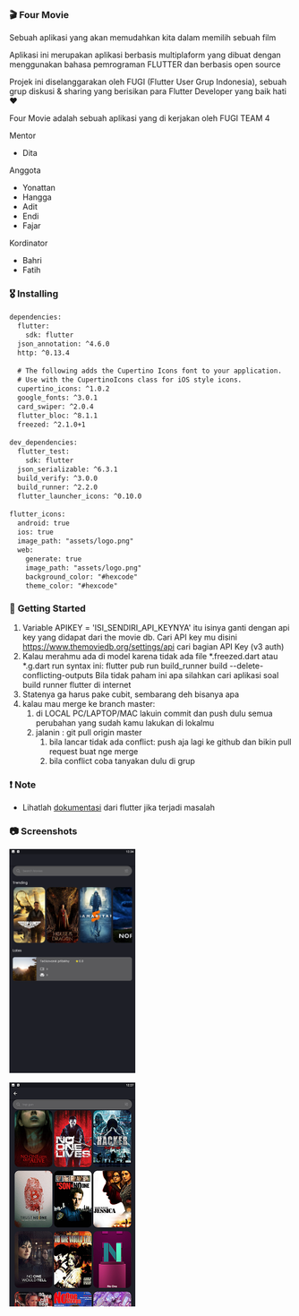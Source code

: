 ### 🎬 **Four Movie**

Sebuah aplikasi yang akan memudahkan kita dalam memilih sebuah film

Aplikasi ini merupakan aplikasi berbasis multiplaform yang dibuat dengan menggunakan bahasa pemrograman FLUTTER dan berbasis open source

Projek ini diselanggarakan oleh FUGI (Flutter User Grup Indonesia), sebuah grup diskusi & sharing yang berisikan para Flutter Developer yang baik hati ❤️

Four Movie adalah sebuah aplikasi yang di kerjakan oleh FUGI TEAM 4

Mentor
* Dita

Anggota
* Yonattan
* Hangga
* Adit
* Endi
* Fajar

Kordinator
* Bahri
* Fatih

### 🎖  **Installing**
```
dependencies:
  flutter:
    sdk: flutter
  json_annotation: ^4.6.0
  http: ^0.13.4

  # The following adds the Cupertino Icons font to your application.
  # Use with the CupertinoIcons class for iOS style icons.
  cupertino_icons: ^1.0.2
  google_fonts: ^3.0.1
  card_swiper: ^2.0.4
  flutter_bloc: ^8.1.1
  freezed: ^2.1.0+1

dev_dependencies:
  flutter_test:
    sdk: flutter
  json_serializable: ^6.3.1
  build_verify: ^3.0.0
  build_runner: ^2.2.0
  flutter_launcher_icons: ^0.10.0

flutter_icons:
  android: true
  ios: true
  image_path: "assets/logo.png"
  web:
    generate: true
    image_path: "assets/logo.png"
    background_color: "#hexcode"
    theme_color: "#hexcode"
```

### 🚀 **Getting Started**
1. Variable APIKEY = 'ISI_SENDIRI_API_KEYNYA' itu isinya ganti dengan api key yang didapat dari the movie db. Cari API key mu disini https://www.themoviedb.org/settings/api cari bagian API Key (v3 auth)
2. Kalau merahmu ada di model karena tidak ada file *.freezed.dart atau *.g.dart run syntax ini: 
flutter pub run build_runner build --delete-conflicting-outputs
Bila tidak paham ini apa silahkan cari aplikasi soal build runner flutter di internet
3. Statenya ga harus pake cubit, sembarang deh bisanya apa
4. kalau mau merge ke branch master:
    1. di LOCAL PC/LAPTOP/MAC lakuin commit dan push dulu semua perubahan yang sudah kamu lakukan di lokalmu
    2. jalanin : git pull origin master
        1. bila lancar tidak ada conflict: push aja lagi ke github dan bikin pull request buat nge merge
        2. bila conflict coba tanyakan dulu di grup

### ❗️ **Note**
* Lihatlah [dokumentasi](https://flutter.dev/) dari flutter jika terjadi masalah 


### 📷  **Screenshots**
  <img
    src="/screenshoot/MainScreen.png"
    alt="Main Screen"
    title="Main Screen"
    style="display: inline-block; margin: 0 auto; width: 200; height: 400px">

  <img
    src="/screenshoot/SearchScreen.png"
    alt="Main Screen"
    title="Main Screen"
    style="display: inline-block; margin: 0 auto; width: 200; height: 400px">